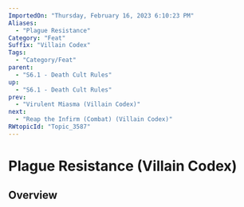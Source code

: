 ```yaml
---
ImportedOn: "Thursday, February 16, 2023 6:10:23 PM"
Aliases:
  - "Plague Resistance"
Category: "Feat"
Suffix: "Villain Codex"
Tags:
  - "Category/Feat"
parent:
  - "S6.1 - Death Cult Rules"
up:
  - "S6.1 - Death Cult Rules"
prev:
  - "Virulent Miasma (Villain Codex)"
next:
  - "Reap the Infirm (Combat) (Villain Codex)"
RWtopicId: "Topic_3587"
---
```

# Plague Resistance (Villain Codex)
## Overview
